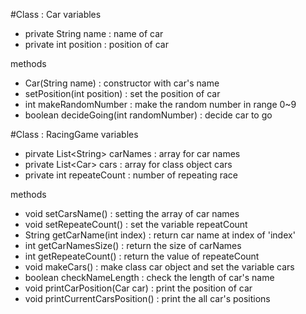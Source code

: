 #Class : Car
variables
- private String name
	: name of car
- private int position
	: position of car
	
methods
- Car(String name) : constructor with car's name
- setPosition(int position) : set the position of car
- int makeRandomNumber : make the random number in range 0~9
- boolean decideGoing(int randomNumber) : decide car to go

#Class : RacingGame
variables
- pirvate List<String<ar>> carNames : array for car names
- private List<Car<ar>> cars : array for class object cars
- private int repeateCount : number of repeating race

methods
- void setCarsName() : setting the array of car names
- void setRepeateCount() : set the variable repeatCount
- String getCarName(int index) : return car name at index of 'index'
- int getCarNamesSize() : return the size of carNames
- int getRepeateCount() : return the value of repeateCount
- void makeCars() : make class car object and set the variable cars
- boolean checkNameLength : check the length of car's name
- void printCarPosition(Car car) : print the position of car
- void printCurrentCarsPosition() : print the all car's positions
